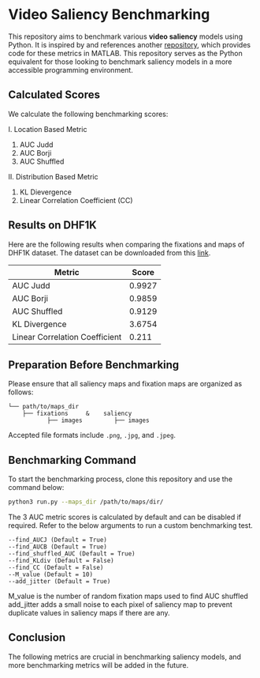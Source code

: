 # Video Saliency Benchmarking

This repository aims to benchmark various **video saliency** models using Python. It is inspired by and references another [repository](https://github.com/cvzoya/saliency), which provides code for these metrics in MATLAB. This repository serves as the Python equivalent for those looking to benchmark saliency models in a more accessible programming environment.

## Calculated Scores

We calculate the following benchmarking scores:

I. Location Based Metric

1. AUC Judd
2. AUC Borji
3. AUC Shuffled

II. Distribution Based Metric

1. KL Dievergence
2. Linear Correlation Coefficient (CC)

## Results on DHF1K

Here are the following results when comparing the fixations and maps of DHF1K dataset. The dataset can be downloaded from this [link](https://github.com/wenguanwang/DHF1K).

| Metric | Score |
|----------|----------|
| AUC Judd | 0.9927 |
| AUC Borji | 0.9859 |
| AUC Shuffled | 0.9129 |
| KL Divergence | 3.6754 |
| Linear Correlation Coefficient | 0.211 |

## Preparation Before Benchmarking

Please ensure that all saliency maps and fixation maps are organized as follows:

```
└── path/to/maps_dir
    ├── fixations     &    saliency 
           ├── images         ├── images
```


Accepted file formats include `.png`, `.jpg`, and `.jpeg`.

## Benchmarking Command

To start the benchmarking process, clone this repository and use the command below:

```bash
python3 run.py --maps_dir /path/to/maps/dir/
```

The 3 AUC metric scores is calculated by default and can be disabled if required. Refer to the below arguments to run a custom benchmarking test.

```
--find_AUCJ (Default = True)
--find_AUCB (Default = True)
--find_shuffled_AUC (Default = True)
--find_KLdiv (Default = False)
--find_CC (Default = False)
--M_value (Default = 10)
--add_jitter (Default = True)
```

M_value is the number of random fixation maps used to find AUC shuffled
add_jitter adds a small noise to each pixel of saliency map to prevent duplicate values in saliency maps if there are any.

## Conclusion

The following metrics are crucial in benchmarking saliency models, and more benchmarking metrics will be added in the future.